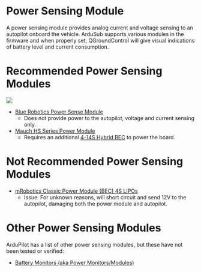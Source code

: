 # Power Sensing Module

A power sensing module provides analog current and voltage sensing to an autopilot onboard the vehicle. ArduSub supports various modules in the firmware and when properly set, QGroundControl will give visual indications of battery level and current consumption.

# Recommended Power Sensing Modules

<img src="/introduction/hardware/hardware-psm.png" class="img-responsive img-center" style="max-height:600px;">

* [Blue Robotics Power Sense Module](https://bluerobotics.com/store/comm-control-power/elec-packages/psm-asm-r2-rp/)
    * Does not provide power to the autopilot, voltage and current sensing only.
* [Mauch HS Series Power Module](https://www.mauch-electronic.com/hs-sensor-product)
    * Requires an additional [4-14S Hybrid BEC](https://www.mauch-electronic.com/4-14s-hyb-bec) to power the board.
    
# Not Recommended Power Sensing Modules

* [mRobotics Classic Power Module (BEC) 4S LIPOs](https://store.mrobotics.io/product-p/classic-bec10-mr.htm)
    * Issue: For unknown reasons, will short circuit and send 12V to the autopilot, damaging both the power module and autopilot.

# Other Power Sensing Modules

ArduPilot has a list of other power sensing modules, but these have not been tested or verified:

* [Battery Monitors (aka Power Monitors/Modules)](https://ardupilot.org/copter/docs/common-powermodule-landingpage.html)
